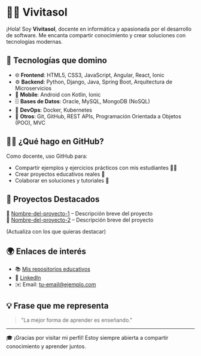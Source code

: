 # 👩‍🏫 Vivitasol

¡Hola! Soy **Vivitasol**, docente en informática y apasionada por el desarrollo de software. Me encanta compartir conocimiento y crear soluciones con tecnologías modernas.

## 🚀 Tecnologías que domino

- 🌐 **Frontend**: HTML5, CSS3, JavaScript, Angular, React, Ionic  
- ⚙️ **Backend**: Python, Django, Java, Spring Boot, Arquitectura de Microservicios  
- 📱 **Mobile**: Android con Kotlin, Ionic  
- 🗄️ **Bases de Datos**: Oracle, MySQL, MongoDB (NoSQL)  
- 🐳 **DevOps**: Docker, Kubernetes  
- 🧰 **Otros**: Git, GitHub, REST APIs, Programación Orientada a Objetos (POO), MVC

## 👩‍💻 ¿Qué hago en GitHub?

Como docente, uso GitHub para:

- Compartir ejemplos y ejercicios prácticos con mis estudiantes 👨‍🎓
- Crear proyectos educativos reales 🌱
- Colaborar en soluciones y tutoriales 🧩

## 🧪 Proyectos Destacados

🔹 [Nombre-del-proyecto-1](https://github.com/profevivitasol/NOMBRE) – Descripción breve del proyecto  
🔹 [Nombre-del-proyecto-2](https://github.com/profevivitasol/NOMBRE) – Descripción breve del proyecto

(Actualiza con los que quieras destacar)

## 🌍 Enlaces de interés

- 📚 [Mis repositorios educativos](https://github.com/profevivitasol?tab=repositories)
- 💼 [LinkedIn](https://www.linkedin.com/in/tu-linkedin-aqui/)
- ✉️ Email: tu-email@ejemplo.com

## 💡 Frase que me representa

> "La mejor forma de aprender es enseñando."

---

🎓 ¡Gracias por visitar mi perfil! Estoy siempre abierta a compartir conocimiento y aprender juntos.
